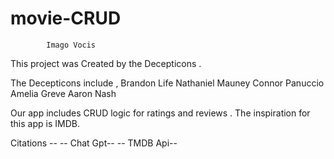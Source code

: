 # movie-CRUD
            Imago Vocis

This project was Created by the Decepticons .
 
The Decepticons include ,
Brandon Life 
Nathaniel Mauney
Connor Panuccio
Amelia Greve 
Aaron Nash

Our app  includes CRUD logic for ratings and reviews .
The inspiration for this app is IMDB. 





Citations -- 
-- Chat Gpt--
-- TMDB Api--